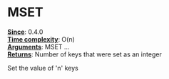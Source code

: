 # MSET
<ins>**Since**</ins>: 0.4.0  
<ins>**Time complexity**</ins>: O(n)  
<ins>**Arguments**</ins>: MSET <key1> <value1> <key2> <value2> ...  
<ins>**Returns**</ins>: Number of keys that were set as an integer  

Set the value of 'n' keys
